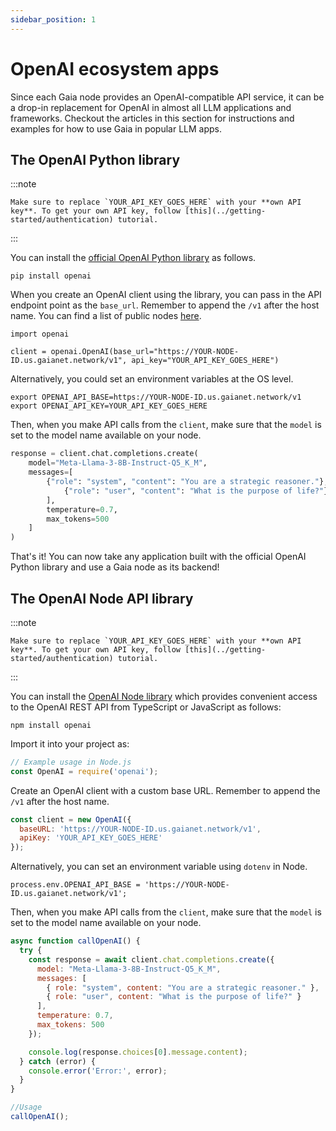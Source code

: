 ```yaml
---
sidebar_position: 1
---
```


# OpenAI ecosystem apps

Since each Gaia node provides an OpenAI-compatible API service, it can be a drop-in replacement for OpenAI in almost all LLM applications and frameworks. Checkout the articles in this section for instructions and examples for how to use Gaia in popular LLM apps.

## The OpenAI Python library

:::note

    Make sure to replace `YOUR_API_KEY_GOES_HERE` with your **own API key**. To get your own API key, follow [this](../getting-started/authentication) tutorial.

:::

You can install the [official OpenAI Python library](https://pypi.org/project/openai/) as follows.

```
pip install openai
```

When you create an OpenAI client using the library, you can pass in the API endpoint point as the `base_url`.
Remember to append the `/v1` after the host name. You can find a list of public nodes [here](../nodes.md).

```
import openai

client = openai.OpenAI(base_url="https://YOUR-NODE-ID.us.gaianet.network/v1", api_key="YOUR_API_KEY_GOES_HERE")
```

Alternatively, you could set an environment variables at the OS level.

```
export OPENAI_API_BASE=https://YOUR-NODE-ID.us.gaianet.network/v1
export OPENAI_API_KEY=YOUR_API_KEY_GOES_HERE
```

Then, when you make API calls from the `client`, make sure that the `model` is set to the model name
available on your node.

```py
response = client.chat.completions.create(
    model="Meta-Llama-3-8B-Instruct-Q5_K_M",
    messages=[
        {"role": "system", "content": "You are a strategic reasoner."},
            {"role": "user", "content": "What is the purpose of life?"}
        ],
        temperature=0.7,
        max_tokens=500
    ]
)
```

That's it! You can now take any application built with the official OpenAI Python library and use a Gaia node
as its backend!

## The OpenAI Node API library

:::note

    Make sure to replace `YOUR_API_KEY_GOES_HERE` with your **own API key**. To get your own API key, follow [this](../getting-started/authentication) tutorial.

:::

You can install the [OpenAI Node library](https://www.npmjs.com/package/openai) which provides convenient access to the OpenAI REST API from TypeScript or JavaScript as follows:

```
npm install openai
```

Import it into your project as:
```js
// Example usage in Node.js
const OpenAI = require('openai');
```

Create an OpenAI client with a custom base URL. Remember to append the `/v1` after the host name.

```js
const client = new OpenAI({
  baseURL: 'https://YOUR-NODE-ID.us.gaianet.network/v1',
  apiKey: 'YOUR_API_KEY_GOES_HERE'
});
```

Alternatively, you can set an environment variable using `dotenv` in Node.
```
process.env.OPENAI_API_BASE = 'https://YOUR-NODE-ID.us.gaianet.network/v1';
```

Then, when you make API calls from the `client`, make sure that the `model` is set to the model name
available on your node.

```js
async function callOpenAI() {
  try {
    const response = await client.chat.completions.create({
      model: "Meta-Llama-3-8B-Instruct-Q5_K_M",
      messages: [
        { role: "system", content: "You are a strategic reasoner." },
        { role: "user", content: "What is the purpose of life?" }
      ],
      temperature: 0.7,
      max_tokens: 500
    });

    console.log(response.choices[0].message.content);
  } catch (error) {
    console.error('Error:', error);
  }
}

//Usage
callOpenAI();
```
